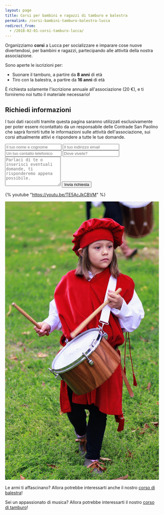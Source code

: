 ```yaml
---
layout: page
title: Corsi per bambini e ragazzi di tamburo e balestra
permalink: /corsi-bambini-tamburo-balestra-lucca
redirect_from:
  - /2018-02-01-corsi-tamburo-lucca/
---
```


Organizziamo **corsi** a Lucca per socializzare e imparare cose nuove
divertendosi, per bambini e ragazzi, partecipando alle attività della nostra
associazione.

Sono aperte le iscrizioni per:

* Suonare il tamburo, a partire da **8 anni** di età
* Tiro con la balestra, a partire da **16 anni** di età

È richiesta solamente l'iscrizione annuale all'associazione (20 €), e ti
forniremo noi tutto il materiale necessario!

## Richiedi informazioni

I tuoi dati raccolti tramite questa pagina saranno utilizzati esclusivamente per
poter essere ricontattato da un responsabile delle Contrade San Paolino che
saprà fornirti tutte le informazioni sulle attività dell'associazione, sui corsi
attualmente attivi e rispondere a tutte le tue domande.

<form class="wj-contact" action="https://formspree.io/{{site.author.email}}" method="POST">
    <input type="text" name="name" placeholder="Il tuo nome e cognome" required>
    <input type="email" name="_replyto" placeholder="Il tuo indirizzo email" required>
    <input type="telephone" name="telephone" id="telephone" placeholder="Un tuo contatto telefonico" required>
    <input type="text" name="luogo" placeholder="Dove vivete?" required>
    <textarea type="text" name="message" rows="6" placeholder="Parlaci di te o inserisci eventuali domande, ti risponderemo appena possibile."></textarea>
    <input type="hidden" name="_subject" value="Richiesta iscrizione bambini">
    <input type="text" name="_gotcha" style="display:none">
    <input type="hidden" name="_language" value="it" />
    <input type="submit" value="Invia richiesta">
</form>

{% youtube "https://youtu.be/TE5AcJkCBVM" %}

![volantino corso tamburo Lucca](/assets/images/2018/corsi/elisa-tamburina.jpg)

Le armi ti affascinano? Allora potrebbe interessarti anche il nostro [corso di
balestra](/corso-balestra-lucca)!

Sei un appassionato di musica? Allora potrebbe interessarti il nostro [corso di
tamburo](/corso-tamburo-lucca)!
